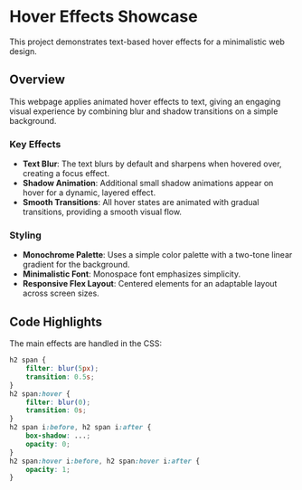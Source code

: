 # Hover Effects Showcase

This project demonstrates text-based hover effects for a minimalistic web design.

## Overview

This webpage applies animated hover effects to text, giving an engaging visual experience by combining blur and shadow transitions on a simple background.

### Key Effects

- **Text Blur**: The text blurs by default and sharpens when hovered over, creating a focus effect.
- **Shadow Animation**: Additional small shadow animations appear on hover for a dynamic, layered effect.
- **Smooth Transitions**: All hover states are animated with gradual transitions, providing a smooth visual flow.

### Styling

- **Monochrome Palette**: Uses a simple color palette with a two-tone linear gradient for the background.
- **Minimalistic Font**: Monospace font emphasizes simplicity.
- **Responsive Flex Layout**: Centered elements for an adaptable layout across screen sizes.

## Code Highlights

The main effects are handled in the CSS:
```css
h2 span {
    filter: blur(5px);
    transition: 0.5s;
}
h2 span:hover {
    filter: blur(0);
    transition: 0s;
}
h2 span i:before, h2 span i:after {
    box-shadow: ...;
    opacity: 0;
}
h2 span:hover i:before, h2 span:hover i:after {
    opacity: 1;
}
```

